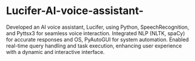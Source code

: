 # Lucifer-AI-voice-assistant-
Developed an AI voice assistant, Lucifer, using Python, SpeechRecognition, and Pyttsx3 for seamless voice interaction. Integrated NLP (NLTK, spaCy) for accurate responses and OS, PyAutoGUI for system automation. Enabled real-time query handling and task execution, enhancing user experience with a dynamic and interactive interface.
